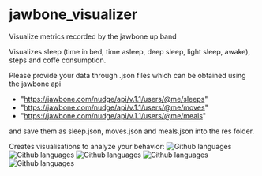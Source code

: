 jawbone_visualizer
========================

Visualize metrics recorded by the jawbone up band

Visualizes sleep (time in bed, time asleep, deep sleep, light sleep, awake), steps and coffe consumption.

Please provide your data through .json files which can be obtained using the jawbone api
- "https://jawbone.com/nudge/api/v.1.1/users/@me/sleeps"
- "https://jawbone.com/nudge/api/v.1.1/users/@me/moves"
- "https://jawbone.com/nudge/api/v.1.1/users/@me/meals"

and save them as sleep.json, moves.json and meals.json into the res folder.

Creates visualisations to analyze your behavior:
![Github languages](https://github.com/TPei/jawbone_sleep_visualizer/blob/master/img/sleep.png)
![Github languages](https://github.com/TPei/jawbone_sleep_visualizer/blob/master/img/average_sleep_per_weekday.png)
![Github languages](https://github.com/TPei/jawbone_sleep_visualizer/blob/master/img/steps.png)
![Github languages](https://github.com/TPei/jawbone_sleep_visualizer/blob/master/img/coffee_vs_sleep.png)
![Github languages](https://github.com/TPei/jawbone_sleep_visualizer/blob/master/img/coffee_vs_sleep2.png)